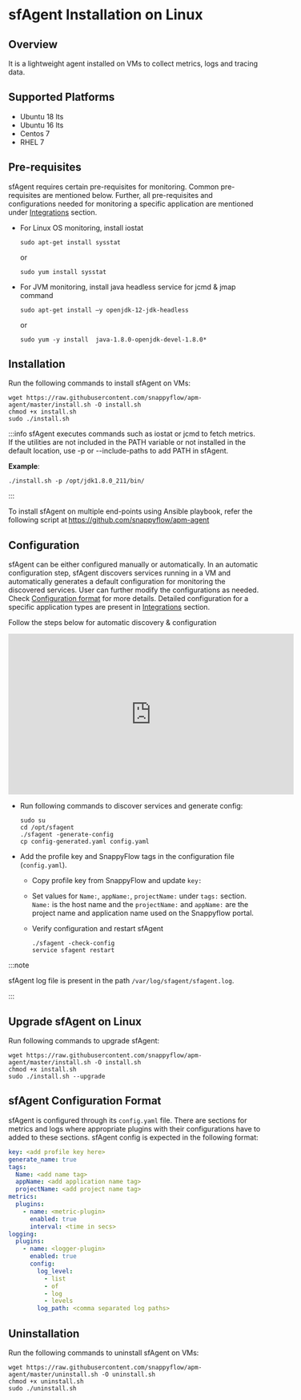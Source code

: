 # sfAgent Installation on Linux

## Overview

It is a lightweight agent installed on VMs to collect metrics, logs and tracing data.

## Supported Platforms

- Ubuntu 18 lts 
- Ubuntu 16 lts 
- Centos 7 
- RHEL 7

## Pre-requisites 

sfAgent requires certain pre-requisites for monitoring. Common pre-requisites are mentioned below. Further, all pre-requisites and configurations needed for monitoring a specific application are mentioned under [Integrations](/docs/integrations/overview) section.

- For Linux OS monitoring, install iostat

  ```shell
  sudo apt-get install sysstat
  ```

  or

  ```shell
  sudo yum install sysstat 
  ```

- For JVM monitoring, install java headless service for jcmd & jmap command

  ```shell
  sudo apt-get install –y openjdk-12-jdk-headless
  ```

  or

  ```shell
  sudo yum -y install  java-1.8.0-openjdk-devel-1.8.0*
  ```



## Installation

Run the following commands to install sfAgent on VMs: 

```shell
wget https://raw.githubusercontent.com/snappyflow/apm-agent/master/install.sh -O install.sh
chmod +x install.sh
sudo ./install.sh
```


:::info
sfAgent executes commands such as iostat or jcmd to fetch metrics. If the utilities are not included in the PATH variable or not installed in the default location, use -p or --include-paths to add PATH in sfAgent.


**Example**:

```shell
./install.sh -p /opt/jdk1.8.0_211/bin/
```

:::

To install sfAgent on multiple end-points using Ansible playbook, refer the following script at https://github.com/snappyflow/apm-agent 

## Configuration

sfAgent can be either configured manually or automatically. In an automatic configuration step, sfAgent discovers services running in a VM and automatically generates a default configuration for monitoring the discovered services. User can further modify the  configurations as needed. Check [Configuration format](/docs/integrations/os/linux/sfagent_linux#sfagent-configuration-format) for more details. Detailed configuration for a specific application types are present in [Integrations](/docs/integrations/overview) section.

Follow the steps below for automatic discovery & configuration

<iframe title="Automatic discovery & configuration" width="570" height="321" src="https://www.youtube.com/embed/9CvPvMd3udk?rel=0" frameBorder="0" allow="accelerometer; autoplay; clipboard-write; encrypted-media; gyroscope; picture-in-picture" allowFullScreen="allowFullScreen"
        mozallowfullscreen="mozallowfullscreen" 
        msallowfullscreen="msallowfullscreen" 
        oallowfullscreen="oallowfullscreen" 
        webkitallowfullscreen="webkitallowfullscreen"></iframe>

- Run following commands to discover services and generate config:

  ```shell
  sudo su 
  cd /opt/sfagent 
  ./sfagent -generate-config 
  cp config-generated.yaml config.yaml
  ```

- Add the profile key and SnappyFlow tags in the configuration file (`config.yaml`).

  - Copy profile key from SnappyFlow and update `key:` 
  
  - Set values for `Name:`, `appName:`, `projectName:` under `tags:` section. `Name:` is the host name and the `projectName:`  and `appName:` are the project name and application name used on the Snappyflow portal.

  - Verify configuration and restart sfAgent
  
    ```shell
    ./sfagent -check-config 
    service sfagent restart 
    ```

:::note

sfAgent log file is present in the path `/var/log/sfagent/sfagent.log`.

:::

## Upgrade sfAgent on Linux

Run following commands to upgrade sfAgent:

```shell
wget https://raw.githubusercontent.com/snappyflow/apm-agent/master/install.sh -O install.sh 
chmod +x install.sh 
sudo ./install.sh --upgrade 
```


## sfAgent Configuration Format

sfAgent is configured through its `config.yaml` file. There are sections for metrics and logs where appropriate plugins with their configurations have to added to these sections. sfAgent config is expected in the following format: 

```yaml
key: <add profile key here> 
generate_name: true 
tags: 
  Name: <add name tag> 
  appName: <add application name tag> 
  projectName: <add project name tag> 
metrics: 
  plugins: 
    - name: <metric-plugin> 
      enabled: true 
      interval: <time in secs> 
logging: 
  plugins: 
    - name: <logger-plugin>
      enabled: true 
      config: 
        log_level: 
          - list
          - of
          - log
          - levels 
        log_path: <comma separated log paths> 
```

## Uninstallation

Run the following commands to uninstall sfAgent on VMs: 

```shell
wget https://raw.githubusercontent.com/snappyflow/apm-agent/master/uninstall.sh -O uninstall.sh
chmod +x uninstall.sh
sudo ./uninstall.sh
```